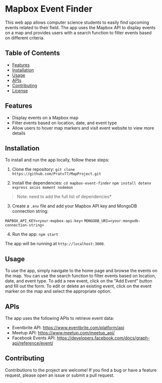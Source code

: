 # Mapbox Event Finder

This web app allows computer science students to easily find upcoming events related to their field. The app uses the Mapbox API to display events on a map and provides users with a search function to filter events based on different criteria.

## Table of Contents

- [Features](#features)
- [Installation](#installation)
- [Usage](#usage)
- [APIs](#apis)
- [Contributing](#contributing)
- [License](#license)

## Features

- Display events on a Mapbox map
- Filter events based on location, date, and event type
- Allow users to hover map markers and visit event website to view more details

## Installation

To install and run the app locally, follow these steps:

1. Clone the repository:
`git clone https://github.com/Pratv77/MapProject.git`

2. Install the dependencies:
`cd mapbox-event-finder`
`npm install dotenv express axios moment nodemon`  
> Note: need to add the full list of dependencies*


3. Create a `.env` file and add your Mapbox API key and MongoDB connection string:

`MAPBOX_API_KEY=<your-mapbox-api-key>`
`MONGODB_URI=<your-mongodb-connection-string>`

4. Run the app: `npm start`

The app will be running at `http://localhost:3000`.

## Usage

To use the app, simply navigate to the home page and browse the events on the map. You can use the search function to filter events based on location, date, and event type. To add a new event, click on the "Add Event" button and fill out the form. To edit or delete an existing event, click on the event marker on the map and select the appropriate option.

## APIs

The app uses the following APIs to retrieve event data:

- Eventbrite API: https://www.eventbrite.com/platform/api
- Meetup API: https://www.meetup.com/meetup_api/
- Facebook Events API: https://developers.facebook.com/docs/graph-api/reference/event/

## Contributing

Contributions to the project are welcome! If you find a bug or have a feature request, please open an issue or submit a pull request.

